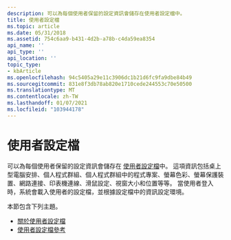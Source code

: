 ```yaml
---
description: 可以為每個使用者保留的設定資訊會儲存在使用者設定檔中。
title: 使用者設定檔
ms.topic: article
ms.date: 05/31/2018
ms.assetid: 754c6aa9-b431-4d2b-a78b-c4da59ea8354
api_name: ''
api_type: ''
api_location: ''
topic_type:
- kbArticle
ms.openlocfilehash: 94c5405a29e11c3906dc1b21d6fc9fa9dbe84b49
ms.sourcegitcommit: 831e8f3db78ab820e1710cede244553c70e50500
ms.translationtype: MT
ms.contentlocale: zh-TW
ms.lasthandoff: 01/07/2021
ms.locfileid: "103944178"
---
```

# <a name="user-profiles"></a>使用者設定檔

可以為每個使用者保留的設定資訊會儲存在 [使用者設定檔](about-user-profiles.md)中。 這項資訊包括桌上型電腦安排、個人程式群組、個人程式群組中的程式專案、螢幕色彩、螢幕保護裝置、網路連接、印表機連線、滑鼠設定、視窗大小和位置等等。 當使用者登入時，系統會載入使用者的設定檔，並根據設定檔中的資訊設定環境。

本節包含下列主題。

-   [關於使用者設定檔](about-user-profiles.md)
-   [使用者設定檔參考](user-profiles-reference.md)

 

 



